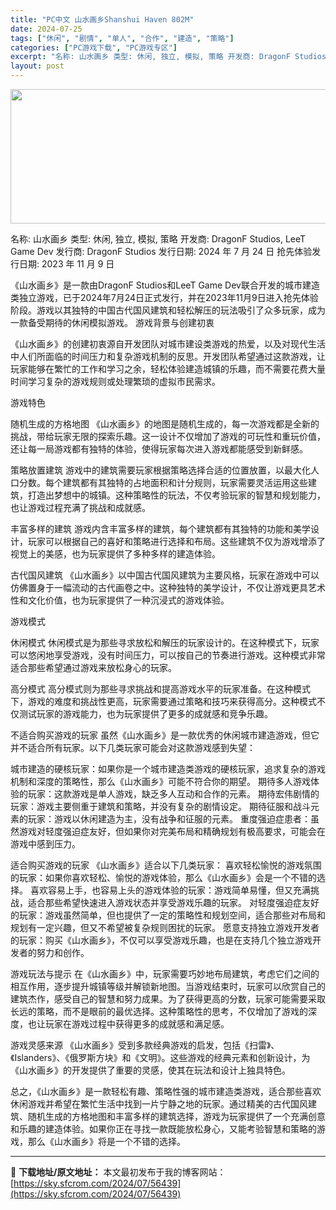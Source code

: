 ```yaml
---
title: "PC中文 山水画乡Shanshui Haven 802M"
date: 2024-07-25
tags: ["休闲", "剧情", "单人", "合作", "建造", "策略"]
categories: ["PC游戏下载", "PC游戏专区"]
excerpt: "名称: 山水画乡 类型: 休闲, 独立, 模拟, 策略 开发商: DragonF Studios, LeeT Game Dev 发行商: DragonF Studios 发行日期: 2024 年 7 月 24 日 抢先体验发行日期: 2023 年 11 月 9 日 《山水画乡》是一款由DragonF&hellip;"
layout: post
---
```


<img class="aligncenter size-full wp-image-56440" src="https://sky.sfcrom.com/wp-content/uploads/2024/07/2024072501290027.webp" alt="" width="660" height="215" />

名称: 山水画乡
类型: 休闲, 独立, 模拟, 策略
开发商: DragonF Studios, LeeT Game Dev
发行商: DragonF Studios
发行日期: 2024 年 7 月 24 日
抢先体验发行日期: 2023 年 11 月 9 日

《山水画乡》是一款由DragonF Studios和LeeT Game Dev联合开发的城市建造类独立游戏，已于2024年7月24日正式发行，并在2023年11月9日进入抢先体验阶段。游戏以其独特的中国古代国风建筑和轻松解压的玩法吸引了众多玩家，成为一款备受期待的休闲模拟游戏。
游戏背景与创建初衷

《山水画乡》的创建初衷源自开发团队对城市建设类游戏的热爱，以及对现代生活中人们所面临的时间压力和复杂游戏机制的反思。开发团队希望通过这款游戏，让玩家能够在繁忙的工作和学习之余，轻松体验建造城镇的乐趣，而不需要花费大量时间学习复杂的游戏规则或处理繁琐的虚拟市民需求。

游戏特色

随机生成的方格地图
《山水画乡》的地图是随机生成的，每一次游戏都是全新的挑战，带给玩家无限的探索乐趣。这一设计不仅增加了游戏的可玩性和重玩价值，还让每一局游戏都有独特的体验，使得玩家每次进入游戏都能感受到新鲜感。

策略放置建筑
游戏中的建筑需要玩家根据策略选择合适的位置放置，以最大化人口分数。每个建筑都有其独特的占地面积和计分规则，玩家需要灵活运用这些建筑，打造出梦想中的城镇。这种策略性的玩法，不仅考验玩家的智慧和规划能力，也让游戏过程充满了挑战和成就感。

丰富多样的建筑
游戏内含丰富多样的建筑，每个建筑都有其独特的功能和美学设计，玩家可以根据自己的喜好和策略进行选择和布局。这些建筑不仅为游戏增添了视觉上的美感，也为玩家提供了多种多样的建造体验。

古代国风建筑
《山水画乡》以中国古代国风建筑为主要风格，玩家在游戏中可以仿佛置身于一幅流动的古代画卷之中。这种独特的美学设计，不仅让游戏更具艺术性和文化价值，也为玩家提供了一种沉浸式的游戏体验。

游戏模式

休闲模式
休闲模式是为那些寻求放松和解压的玩家设计的。在这种模式下，玩家可以悠闲地享受游戏，没有时间压力，可以按自己的节奏进行游戏。这种模式非常适合那些希望通过游戏来放松身心的玩家。

高分模式
高分模式则为那些寻求挑战和提高游戏水平的玩家准备。在这种模式下，游戏的难度和挑战性更高，玩家需要通过策略和技巧来获得高分。这种模式不仅测试玩家的游戏能力，也为玩家提供了更多的成就感和竞争乐趣。

不适合购买游戏的玩家
虽然《山水画乡》是一款优秀的休闲城市建造游戏，但它并不适合所有玩家。以下几类玩家可能会对这款游戏感到失望：

城市建造的硬核玩家：如果你是一个城市建造类游戏的硬核玩家，追求复杂的游戏机制和深度的策略性，那么《山水画乡》可能不符合你的期望。
期待多人游戏体验的玩家：这款游戏是单人游戏，缺乏多人互动和合作的元素。
期待宏伟剧情的玩家：游戏主要侧重于建筑和策略，并没有复杂的剧情设定。
期待征服和战斗元素的玩家：游戏以休闲建造为主，没有战争和征服的元素。
重度强迫症患者：虽然游戏对轻度强迫症友好，但如果你对完美布局和精确规划有极高要求，可能会在游戏中感到压力。

适合购买游戏的玩家
《山水画乡》适合以下几类玩家：
喜欢轻松愉悦的游戏氛围的玩家：如果你喜欢轻松、愉悦的游戏体验，那么《山水画乡》会是一个不错的选择。
喜欢容易上手，也容易上头的游戏体验的玩家：游戏简单易懂，但又充满挑战，适合那些希望快速进入游戏状态并享受游戏乐趣的玩家。
对轻度强迫症友好的玩家：游戏虽然简单，但也提供了一定的策略性和规划空间，适合那些对布局和规划有一定兴趣，但又不希望被复杂规则困扰的玩家。
愿意支持独立游戏开发者的玩家：购买《山水画乡》，不仅可以享受游戏乐趣，也是在支持几个独立游戏开发者的努力和创作。

游戏玩法与提示
在《山水画乡》中，玩家需要巧妙地布局建筑，考虑它们之间的相互作用，逐步提升城镇等级并解锁新地图。当游戏结束时，玩家可以欣赏自己的建筑杰作，感受自己的智慧和努力成果。为了获得更高的分数，玩家可能需要采取长远的策略，而不是眼前的最优选择。这种策略性的思考，不仅增加了游戏的深度，也让玩家在游戏过程中获得更多的成就感和满足感。

游戏灵感来源
《山水画乡》受到多款经典游戏的启发，包括《扫雷》、《Islanders》、《俄罗斯方块》和《文明》。这些游戏的经典元素和创新设计，为《山水画乡》的开发提供了重要的灵感，使其在玩法和设计上独具特色。

总之，《山水画乡》是一款轻松有趣、策略性强的城市建造类游戏，适合那些喜欢休闲游戏并希望在繁忙生活中找到一片宁静之地的玩家。通过精美的古代国风建筑、随机生成的方格地图和丰富多样的建筑选择，游戏为玩家提供了一个充满创意和乐趣的建造体验。如果你正在寻找一款既能放松身心，又能考验智慧和策略的游戏，那么《山水画乡》将是一个不错的选择。

---
📖 **下载地址/原文地址：** 本文最初发布于我的博客网站：[https://sky.sfcrom.com/2024/07/56439](https://sky.sfcrom.com/2024/07/56439)
